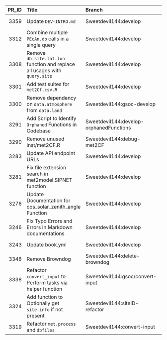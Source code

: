 |   PR_ID | Title                                                                      | Branch                                  | State   | Date                 |
|--------:|:---------------------------------------------------------------------------|:----------------------------------------|:--------|:---------------------|
|    3359 | Update `DEV-INTRO.md`                                                      | Sweetdevil144:develop                   | MERGED  | 2024-08-14T14:31:38Z |
|    3312 | Combine multiple `PEcAn.db` calls in a single query                        | Sweetdevil144:develop                   | MERGED  | 2024-06-24T03:10:27Z |
|    3308 | Remove `db.site.lat.lon` function and replace all usages with `query.site` | Sweetdevil144:develop                   | MERGED  | 2024-06-19T13:51:15Z |
|    3301 | Add test suites for `met2Cf.csv.R`                                         | Sweetdevil144:develop                   | MERGED  | 2024-05-31T07:52:18Z |
|    3300 | Remove dependency on `data.atmosphere` from `data.land`                    | Sweetdevil144:gsoc-develop              | MERGED  | 2024-05-30T04:36:19Z |
|    3291 | Add Script to Identify `Orphaned` Functions in Codebase                    | Sweetdevil144:develop-orphanedFunctions | MERGED  | 2024-05-17T06:48:30Z |
|    3290 | Remove unused inst/met2CF.R                                                | Sweetdevil144:debug-met2CF              | MERGED  | 2024-05-07T13:31:24Z |
|    3283 | Update API endpoint URLs                                                   | Sweetdevil144:develop                   | MERGED  | 2024-04-04T22:19:32Z |
|    3281 | Fix file extension search in met2model.SIPNET function                     | Sweetdevil144:develop                   | MERGED  | 2024-03-30T06:48:36Z |
|    3276 | Update Documentation for cos_solar_zenith_angle Function                   | Sweetdevil144:develop                   | MERGED  | 2024-03-11T19:35:32Z |
|    3246 | Fix Typo Errors and Errors in Markdown documentations                      | Sweetdevil144:develop                   | MERGED  | 2023-12-13T04:51:42Z |
|    3243 | Update book.yml                                                            | Sweetdevil144:develop                   | MERGED  | 2023-12-09T13:32:20Z |
|    3348 | Remove Browndog                                                            | Sweetdevil144:delete-browndog           | OPEN    | 2024-07-31T07:52:09Z |
|    3338 | Refactor `convert_input` to Perform tasks via helper function              | Sweetdevil144:gsoc/convert-input        | OPEN    | 2024-07-18T07:46:07Z |
|    3324 | Add function to Optionally get `site.info` if not present                  | Sweetdevil144:siteID-refactor           | OPEN    | 2024-07-05T18:35:11Z |
|    3319 | Refactor `met.process` and `dbfiles`                                       | Sweetdevil144:convert-input             | OPEN    | 2024-06-27T00:20:02Z |